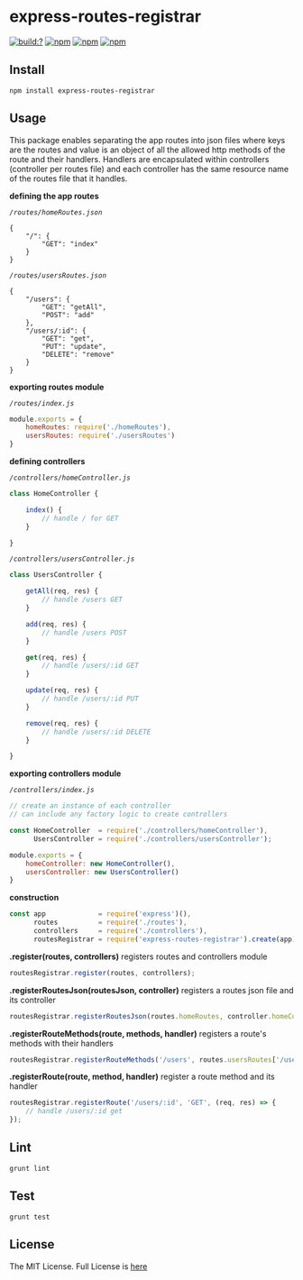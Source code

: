 # express-routes-registrar

[![build:?](https://travis-ci.org/eyas-ranjous/express-routes-registrar.svg?branch=master)](https://travis-ci.org/eyas-ranjous/express-routes-registrar) [![npm](https://img.shields.io/npm/dm/express-routes-registrar.svg)](https://www.npmjs.com/packages/express-routes-registrar) [![npm](https://img.shields.io/npm/v/express-routes-registrar.svg)](https://www.npmjs.com/package/express-routes-registrar) [![npm](https://img.shields.io/badge/node-%3E=%206.0-blue.svg)](https://www.npmjs.com/package/express-routes-registrar)

## Install
```
npm install express-routes-registrar
```

## Usage 

This package enables separating the app routes into json files where keys are the routes and value is an object of all the allowed http methods of the route and their handlers. Handlers are encapsulated within controllers (controller per routes file) and each controller has the same resource name of the routes file that it handles. 

**defining the app routes**

*`/routes/homeRoutes.json`*
```
{
    "/": {
        "GET": "index"
    }
}
```

*`/routes/usersRoutes.json`*
```
{
    "/users": {
        "GET": "getAll",
        "POST": "add"
    },
    "/users/:id": {
        "GET": "get",
        "PUT": "update",
        "DELETE": "remove"
    }
}
```

**exporting routes module**

*`/routes/index.js`*
```javascript
module.exports = {
    homeRoutes: require('./homeRoutes'),
    usersRoutes: require('./usersRoutes')
}
```

**defining controllers**

*`/controllers/homeController.js`*
```javascript
class HomeController {

    index() {
        // handle / for GET
    }

}
```

*`/controllers/usersController.js`*
```javascript
class UsersController {

    getAll(req, res) {
        // handle /users GET
    }

    add(req, res) {
        // handle /users POST
    }

    get(req, res) {
        // handle /users/:id GET
    }

    update(req, res) {
        // handle /users/:id PUT
    }

    remove(req, res) {
        // handle /users/:id DELETE
    }

}
```


**exporting controllers module**

*`/controllers/index.js`*
```javascript
// create an instance of each controller
// can include any factory logic to create controllers

const HomeController  = require('./controllers/homeController'),
      UsersController = require('./controllers/usersController');

module.exports = {
    homeController: new HomeController(),
    usersController: new UsersController()
}
```

**construction**
```javascript
const app             = require('express')(),
      routes          = require('./routes'),
      controllers     = require('./controllers'),
      routesRegistrar = require('express-routes-registrar').create(app);
```

**.register(routes, controllers)** registers routes and controllers module
```javascript
routesRegistrar.register(routes, controllers);
```

**.registerRoutesJson(routesJson, controller)** registers a routes json file and its controller
```javascript
routesRegistrar.registerRoutesJson(routes.homeRoutes, controller.homeController);
```

**.registerRouteMethods(route, methods, handler)** registers a route's methods with their handlers
```javascript
routesRegistrar.registerRouteMethods('/users', routes.usersRoutes['/users'], controller.usersController);
```

**.registerRoute(route, method, handler)** register a route method and its handler
```javascript
routesRegistrar.registerRoute('/users/:id', 'GET', (req, res) => {
    // handle /users/:id get
});
```

## Lint
```
grunt lint
```

## Test
```
grunt test
```

## License
The MIT License. Full License is [here](https://github.com/eyas-ranjous/express-routes-registrar/blob/master/LICENSE)